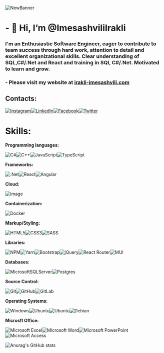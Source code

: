 
![NewBanner](https://user-images.githubusercontent.com/77686006/201490999-7d6ae69d-074a-41ec-91c9-fe1790d4a6a7.jpg)

# - 👋 Hi, I’m @ImesashviliIrakli

### I'm an Enthusiastic Software Engineer, eager to contribute to team success through hard work, attention to detail and excellent organizational skills. Clear understanding of SQL,C#/.Net and React and training in SQl, C#/.Net. Motivated to learn and grow.

### - Please visit my website at <a href="https://www.irakli-imesashvili.com">irakli-imesashvili.com</a>

## Contacts:

<a href="https://www.instagram.com/imesashvili_irakli/">![Instagram](https://img.shields.io/badge/Instagram-%23E4405F.svg?style=for-the-badge&logo=Instagram&logoColor=white)</a><a href="https://www.linkedin.com/in/irakli-imesashvili/">![LinkedIn](https://img.shields.io/badge/linkedin-%230077B5.svg?style=for-the-badge&logo=linkedin&logoColor=white)</a><a href="https://www.facebook.com/irakli.imesashvili">![Facebook](https://img.shields.io/badge/Facebook-%231877F2.svg?style=for-the-badge&logo=Facebook&logoColor=white)</a><a href="https://twitter.com/IImesashvili">![Twitter](https://img.shields.io/badge/Twitter-%231DA1F2.svg?style=for-the-badge&logo=Twitter&logoColor=white)</a>

<a></a>

<a></a>

# **Skills:**

**Programming languages:**

![C#](https://img.shields.io/badge/c%23-%23239120.svg?style=for-the-badge&logo=c-sharp&logoColor=white)![C++](https://img.shields.io/badge/c++-%2300599C.svg?style=for-the-badge&logo=c%2B%2B&logoColor=white)![JavaScript](https://img.shields.io/badge/javascript-%23323330.svg?style=for-the-badge&logo=javascript&logoColor=%23F7DF1E)![TypeScript](https://img.shields.io/badge/typescript-%23007ACC.svg?style=for-the-badge&logo=typescript&logoColor=white)

**Frameworks:**

![.Net](https://img.shields.io/badge/.NET-5C2D91?style=for-the-badge&logo=.net&logoColor=white)![React](https://img.shields.io/badge/react-%2320232a.svg?style=for-the-badge&logo=react&logoColor=%2361DAFB)![Angular](https://img.shields.io/badge/angular-%23DD0031.svg?style=for-the-badge&logo=angular&logoColor=white)

**Cloud:**

![image](https://user-images.githubusercontent.com/77686006/199956247-5a1f2bc6-afe0-4fc7-8edc-cf8f535e6c5d.png)

**Containerization:**

![Docker](https://img.shields.io/badge/docker-%230db7ed.svg?style=for-the-badge&logo=docker&logoColor=white)

**Markup/Styling:**

![HTML5](https://img.shields.io/badge/html5-%23E34F26.svg?style=for-the-badge&logo=html5&logoColor=white)![CSS3](https://img.shields.io/badge/css3-%231572B6.svg?style=for-the-badge&logo=css3&logoColor=white)![SASS](https://img.shields.io/badge/SASS-hotpink.svg?style=for-the-badge&logo=SASS&logoColor=white)

**Libraries:**

![NPM](https://img.shields.io/badge/NPM-%23000000.svg?style=for-the-badge&logo=npm&logoColor=white)![Yarn](https://img.shields.io/badge/yarn-%232C8EBB.svg?style=for-the-badge&logo=yarn&logoColor=white)![Bootstrap](https://img.shields.io/badge/bootstrap-%23563D7C.svg?style=for-the-badge&logo=bootstrap&logoColor=white)![jQuery](https://img.shields.io/badge/jquery-%230769AD.svg?style=for-the-badge&logo=jquery&logoColor=white)![React Router](https://img.shields.io/badge/React_Router-CA4245?style=for-the-badge&logo=react-router&logoColor=white)![MUI](https://img.shields.io/badge/MUI-%230081CB.svg?style=for-the-badge&logo=mui&logoColor=white)

**Databases:**

![MicrosoftSQLServer](https://img.shields.io/badge/Microsoft%20SQL%20Sever-CC2927?style=for-the-badge&logo=microsoft%20sql%20server&logoColor=white)![Postgres](https://img.shields.io/badge/postgres-%23316192.svg?style=for-the-badge&logo=postgresql&logoColor=white)

**Source Control:**

![Git](https://img.shields.io/badge/git-%23F05033.svg?style=for-the-badge&logo=git&logoColor=white)![GitHub](https://img.shields.io/badge/github-%23121011.svg?style=for-the-badge&logo=github&logoColor=white)![GitLab](https://img.shields.io/badge/gitlab-%23181717.svg?style=for-the-badge&logo=gitlab&logoColor=white)

**Operating Systems:**

![Windows](https://img.shields.io/badge/Windows-0078D6?style=for-the-badge&logo=windows&logoColor=white)![Ubuntu](https://img.shields.io/badge/Ubuntu-E95420?style=for-the-badge&logo=ubuntu&logoColor=white)![Ubuntu](https://img.shields.io/badge/Ubuntu-E95420?style=for-the-badge&logo=ubuntu&logoColor=white)![Debian](https://img.shields.io/badge/Debian-D70A53?style=for-the-badge&logo=debian&logoColor=white)

**Microsft Office:**

![Microsoft Excel](https://img.shields.io/badge/Microsoft_Excel-217346?style=for-the-badge&logo=microsoft-excel&logoColor=white)![Microsoft Word](https://img.shields.io/badge/Microsoft_Word-2B579A?style=for-the-badge&logo=microsoft-word&logoColor=white)![Microsoft PowerPoint](https://img.shields.io/badge/Microsoft_PowerPoint-B7472A?style=for-the-badge&logo=microsoft-powerpoint&logoColor=white)![Microsoft Access](https://img.shields.io/badge/Microsoft_Access-A4373A?style=for-the-badge&logo=microsoft-access&logoColor=white)


![Anurag's GitHub stats](https://github-readme-stats.vercel.app/api?username=ImesashviliIrakli&show_icons=true&theme=radical)


